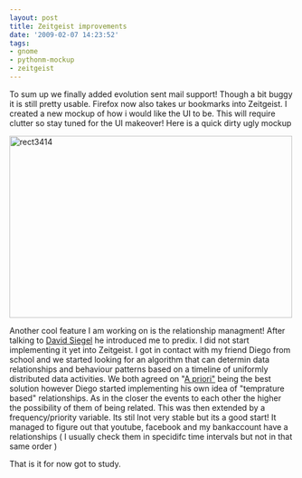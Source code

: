 ```yaml
---
layout: post
title: Zeitgeist improvements
date: '2009-02-07 14:23:52'
tags:
- gnome
- pythonm-mockup
- zeitgeist
---
```


To sum up we finally added evolution sent mail support! Though a bit buggy it is still pretty usable. Firefox now also takes ur bookmarks into Zeitgeist. I created a new mockup of how i would like the UI to be. This will require clutter so stay tuned for the UI makeover! Here is a quick dirty ugly mockup

<a class="tt-flickr tt-flickr-Medium" title="rect3414" href="http://www.flickr.com/photos/8097354@N02/3260437580/"><img class="alignnone" src="http://farm4.static.flickr.com/3503/3260437580_4bd8944bc7.jpg" alt="rect3414" width="500" height="321" /></a>

Another cool feature I am working on is the relationship managment! After talking to <a href="http://davebsd.com/">David Siegel</a> he introduced me to predix. I did not start implementing it yet into Zeitgeist. I got in contact with my friend Diego from school and we started looking for an algorithm that can determin data relationships and behaviour patterns based on a timeline of uniformly distributed data activities. We both agreed on "<a href="http://en.wikipedia.org/wiki/A_priori_(statistics)">A priori"</a> being the best solution however Diego started implementing his own idea of "temprature based" relationships. As in the closer the events to each other the higher the possibility of them of being related. This was then extended by a frequency/priority variable. Its stil lnot very stable but its a good start! It managed to figure out that youtube, facebook and my bankaccount have a relationships ( I usually check them in specidifc time intervals but not in that same order )

That is it for now got to study.

<img src="file:///home/seif/Documents/rect3414.png" alt="" />